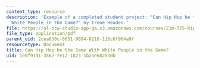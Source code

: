 ```yaml
---
content_type: resource
description: 'Example of a completed student project: "Can Hip Hop be the Same With
  White People in the Game?" by Irene Headen.'
file: https://ol-ocw-studio-app-qa.s3.amazonaws.com/courses/21m-775-hip-hop-fall-2007/1e0f91d135677e1218231b2ae682530b_headenfinal.pdf
file_type: application/pdf
parent_uid: 2cea638c-8051-9884-6216-116c6f964a9f
resourcetype: Document
title: Can Hip Hop be the Same With White People in the Game?
uid: 1e0f91d1-3567-7e12-1823-1b2ae682530b
---
```


